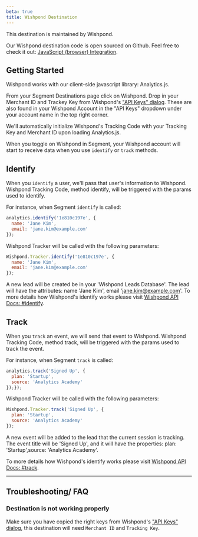 ```yaml
---
beta: true
title: Wishpond Destination
---
```


This destination is maintained by Wishpond.

Our Wishpond destination code is open sourced on Github. Feel free to check it out: [JavaScript (browser) Integration](https://github.com/wishpond-dev/analytics.js-integration-wishpond "Wishpond Segment Integration").

## Getting Started

Wishpond works with our client-side javascript library: Analytics.js.

From your Segment Destinations page click on Wishpond. Drop in your Merchant ID and Trackey Key from Wishpond's ["API Keys" dialog](https://www.wishpond.com/central/welcome?api_keys=true). These are also found in your Wishpond Account in the "API Keys" dropdown under your account name in the top right corner.

We'll automatically initialize Wishpond's Tracking Code with your Tracking Key and Merchant ID upon loading Analytics.js.

When you toggle on Wishpond in Segment, your Wishpond account will start to receive data when you use `identify` or `track` methods.

## Identify

When you `identify` a user, we'll pass that user's information to Wishpond. Wishpond Tracking Code, method identify, will be triggered with the params used to identify.

For instance, when Segment `identify` is called:

```js
analytics.identify('1e810c197e', {
  name: 'Jane Kim',
  email: 'jane.kim@example.com'
});
```

Wishpond Tracker will be called with the following parameters:

```js
Wishpond.Tracker.identify('1e810c197e', {
  name: 'Jane Kim',
  email: 'jane.kim@example.com'
});
 ```

A new lead will be created be in your 'Wishpond Leads Database'. The lead will have the attributes: name 'Jane Kim', email 'jane.kim@example.com'.
To more details how Wishpond's identify works please visit [Wishpond API Docs: #identify](http://developers.wishpond.com/#identify).

## Track

When you `track` an event, we will send that event to Wishpond. Wishpond Tracking Code, method track, will be triggered with the params used to track the event.

For instance, when Segment `track` is called:

```js
analytics.track('Signed Up', {
  plan: 'Startup',
  source: 'Analytics Academy'
});});
```

Wishpond Tracker will be called with the following parameters:

```js
Wishpond.Tracker.track('Signed Up', {
  plan: 'Startup',
  source: 'Analytics Academy'
});
 ```

A new event will be added to the lead that the current session is tracking. The event title will be 'Signed Up', and it will have the properties: plan: 'Startup',source: 'Analytics Academy'.

To more details how Wishpond's identify works please visit [Wishpond API Docs: #track](http://developers.wishpond.com/#tracking-events).

- - -
## Troubleshooting/ FAQ

### Destination is not working properly

Make sure you have copied the right keys from Wishpond's ["API Keys" dialog](https://www.wishpond.com/central/welcome?api_keys=true), this destination will need `Merchant ID` and `Tracking Key`.

[Analytics.js]: https://segment.com/docs/libraries/analytics.js/
[ci-link]: https://circleci.com/gh/segment-integrations/analytics.js-integration-wishpond
[ci-badge]: https://circleci.com/gh/segment-integrations/analytics.js-integration-wishpond.svg?style=svg
